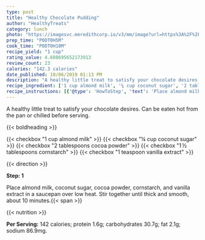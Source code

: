 ```yaml
---
type: post
title: "Healthy Chocolate Pudding"
author: "HealthyTreats"
category: lunch
photo: "https://imagesvc.meredithcorp.io/v3/mm/image?url=https%3A%2F%2Fimages.media-allrecipes.com%2Fuserphotos%2F5574042.jpg"
prep_time: "P0DT0H5M"
cook_time: "P0DT0H10M"
recipe_yield: "1 cup"
rating_value: 4.608695652173913
review_count: 23
calories: "142.3 calories"
date_published: 10/06/2019 01:13 PM
description: "A healthy little treat to satisfy your chocolate desires. Can be eaten hot from the pan or chilled before serving."
recipe_ingredient: ['1 cup almond milk', '¼ cup coconut sugar', '2 tablespoons cocoa powder', '1\u2009½ tablespoons cornstarch', '1 teaspoon vanilla extract']
recipe_instructions: [{'@type': 'HowToStep', 'text': 'Place almond milk, coconut sugar, cocoa powder, cornstarch, and vanilla extract in a saucepan over low heat. Stir together until thick and smooth, about 10 minutes.\n'}]
---
```


A healthy little treat to satisfy your chocolate desires. Can be eaten hot from the pan or chilled before serving. 

{{< boldheading >}}

{{< checkbox "1 cup almond milk" >}}
{{< checkbox "¼ cup coconut sugar" >}}
{{< checkbox "2 tablespoons cocoa powder" >}}
{{< checkbox "1 ½ tablespoons cornstarch" >}}
{{< checkbox "1 teaspoon vanilla extract" >}}


{{< direction >}}

**Step: 1**

Place almond milk, coconut sugar, cocoa powder, cornstarch, and vanilla extract in a saucepan over low heat. Stir together until thick and smooth, about 10 minutes.{{< span >}}

{{< nutrition >}}

**Per Serving:** 142 calories; protein 1.6g; carbohydrates 30.7g; fat 2.1g; sodium 86.9mg.